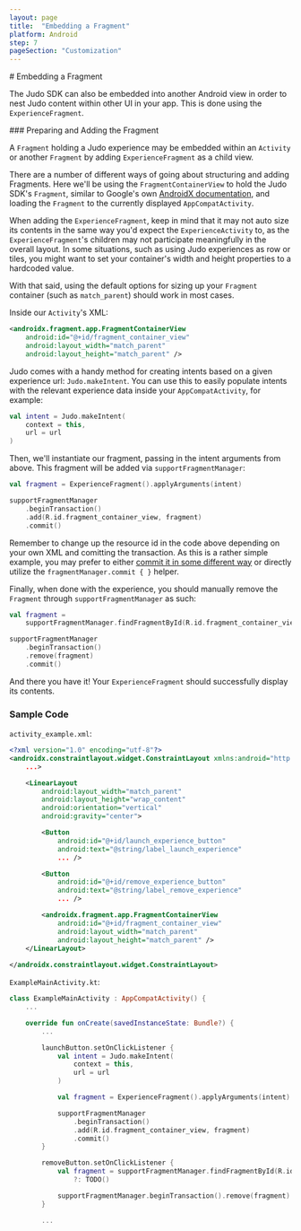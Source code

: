 ```yaml
---
layout: page
title:  "Embedding a Fragment"
platform: Android
step: 7
pageSection: "Customization"
---
```

<section id="{{page.title | slugify }}" markdown=1>
# Embedding a Fragment

The Judo SDK can also be embedded into another Android view in order to nest Judo content within other UI in your app. This is done using the `ExperienceFragment`.

</section>
<section id="view-controller-containment" markdown=1>
### Preparing and Adding the Fragment

A `Fragment` holding a Judo experience may be embedded within an `Activity` or another `Fragment` by adding `ExperienceFragment` as a child view.

There are a number of different ways of going about structuring and adding Fragments. Here we'll be using the `FragmentContainerView` to hold the Judo SDK's `Fragment`, similar to Google's own [AndroidX documentation](https://developer.android.com/guide/fragments/create), and loading the `Fragment` to the currently displayed `AppCompatActivity`.

When adding the `ExperienceFragment`, keep in mind that it may not auto size its contents in the same way you'd expect the `ExperienceActivity` to, as the `ExperienceFragment`'s children may not participate meaningfully in the overall layout. In some situations, such as using Judo experiences as row or tiles, you might want to set your container's width and height properties to a hardcoded value.

With that said, using the default options for sizing up your `Fragment` container (such as `match_parent`) should work in most cases.

Inside our `Activity`'s XML:

```xml
<androidx.fragment.app.FragmentContainerView
    android:id="@+id/fragment_container_view"
    android:layout_width="match_parent"
    android:layout_height="match_parent" />
```

Judo comes with a handy method for creating intents based on a given experience url: `Judo.makeIntent`. You can use this to easily populate intents with the relevant experience data inside your `AppCompatActivity`, for example:

```kotlin
val intent = Judo.makeIntent(
    context = this,
    url = url
)
```

Then, we'll instantiate our fragment, passing in the intent arguments from above. This fragment will be added via `supportFragmentManager`:

```kotlin
val fragment = ExperienceFragment().applyArguments(intent)

supportFragmentManager
    .beginTransaction()
    .add(R.id.fragment_container_view, fragment)
    .commit()
```

Remember to change up the resource id in the code above depending on your own XML and comitting the transaction. As this is a rather simple example, you may prefer to either [commit it in some different way](https://developer.android.com/guide/fragments/transactions) or directly utilize the `fragmentManager.commit { }` helper.

Finally, when done with the experience, you should manually remove the `Fragment` through `supportFragmentManager` as such:

```kotlin
val fragment =
    supportFragmentManager.findFragmentById(R.id.fragment_container_view) ?: TODO()

supportFragmentManager
    .beginTransaction()
    .remove(fragment)
    .commit()
```

And there you have it! Your `ExperienceFragment` should successfully display its contents.

### Sample Code

`activity_example.xml`:
```xml
<?xml version="1.0" encoding="utf-8"?>
<androidx.constraintlayout.widget.ConstraintLayout xmlns:android="http://schemas.android.com/apk/res/android"
    ...>

    <LinearLayout
        android:layout_width="match_parent"
        android:layout_height="wrap_content"
        android:orientation="vertical"
        android:gravity="center">

        <Button
            android:id="@+id/launch_experience_button"
            android:text="@string/label_launch_experience"
            ... />

        <Button
            android:id="@+id/remove_experience_button"
            android:text="@string/label_remove_experience" 
            ... />

        <androidx.fragment.app.FragmentContainerView
            android:id="@+id/fragment_container_view"
            android:layout_width="match_parent"
            android:layout_height="match_parent" />
    </LinearLayout>
    
</androidx.constraintlayout.widget.ConstraintLayout>
```

`ExampleMainActivity.kt`:
```kotlin
class ExampleMainActivity : AppCompatActivity() {
    ...

    override fun onCreate(savedInstanceState: Bundle?) {
        ...

        launchButton.setOnClickListener {
            val intent = Judo.makeIntent(
                context = this,
                url = url
            )

            val fragment = ExperienceFragment().applyArguments(intent)

            supportFragmentManager
                .beginTransaction()
                .add(R.id.fragment_container_view, fragment)
                .commit()
        }

        removeButton.setOnClickListener {
            val fragment = supportFragmentManager.findFragmentById(R.id.fragment_container_view)
                ?: TODO()

            supportFragmentManager.beginTransaction().remove(fragment).commit()
        }

        ...
```

</section>
